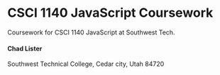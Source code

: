 # CSCI 1140 JavaScript Coursework #
Coursework for CSCI 1140 JavaScript at Southwest Tech.

#### Chad Lister ####
Southwest Technical College, Cedar city, Utah  84720

